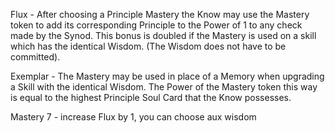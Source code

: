 Flux - After choosing a Principle Mastery the Know may use the Mastery token to add its corresponding Principle to the Power of 1 to any check made by the Synod. This bonus is doubled if the Mastery is used on a skill which has the identical Wisdom. (The Wisdom does not have to be committed).

Exemplar - The Mastery may be used in place of a Memory when upgrading a Skill with the identical Wisdom. The Power of the Mastery token this way is equal to the highest Principle Soul Card that the Know possesses.

Mastery 7 - increase Flux by 1, you can choose aux wisdom


